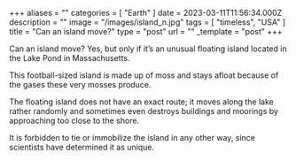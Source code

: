 +++
aliases = ""
categories = [ "Earth" ]
date = 2023-03-11T11:56:34.000Z
description = ""
image = "/images/island_n.jpg"
tags = [ "timeless", "USA" ]
title = "Can an island move?"
type = "post"
url = ""
_template = "post"
+++

Can an island move? Yes, but only if it’s an unusual floating island located in the Lake Pond in Massachusetts.  
  
This football-sized island is made up of moss and stays afloat because of the gases these very mosses produce.  
  
The floating island does not have an exact route; it moves along the lake rather randomly and sometimes even destroys buildings and moorings by approaching too close to the shore.  
  
It is forbidden to tie or immobilize the island in any other way, since scientists have determined it as unique.
